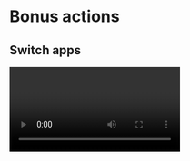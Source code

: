 # Bonus actions

## Switch apps

<Video url="https://www.youtube.com/embed/GHr0yn9V9mE" />

It's simple enough to switch between apps with a CMD/ALT+Tab, but if you're juggling email, chats, and countless browser windows, it can be more than a single keystroke to switch. 

Clicking without a companion app open will launch the most recent version of it (if you have multiple copies of Adobe apps installed). 


## New artboard

<Video url="https://www.youtube.com/embed/0Bv7QVrkVdQ" />

Artboards in Illustrator may be any size, but it's a good idea to work at the same size and aspect as your comp in AE. This button will create a new artboard (or new document if selected in Settings) matching the size of the comp to send shapes to.

### Modifier keys
Holding SHIFT when pressing the New Artboard/Comp, does the inverse –new Ai comp button (orange) becomes a new comp button (purple). 


## Push swatches

<Video url="https://www.youtube.com/embed/CeIilwzimfU" />

Color swatches live in the swatch palette. Select a set of Illustrator color swatches and click to send to AE. There are a couple different transfer options available based on context and in [Settings]().

- Transfer to the current comp as a guide layer
  - This is the default action
  - The size and orientation is selectable in Settings
- Create a new [Ray](https://aescripts.com/ray-dynamic-color/) palette
  - Enabling this preference (along with having Ray installed) will create a new Ray palette comp
- Add to and replace a Ray palette
  - If you are currently inside of a Ray palette, sending swatches will add colors to the current palette
  - Holding ALT on the keyboard will create a new layer to add colors to –nondestructively replacing the palette


## Push guides

<Video url="https://www.youtube.com/embed/b89oi6L6eBU" />

Starting in CC2019+ and Overlord 1.2, vertical and horizontal guides may be transferred as native Ae guides. [Update video](https://youtu.be/AIjyUp2LvZw?t=18).

Non-vertical/horizontal guides (weird shapes) and when transferring to CC2018 and below will be transferred as guide layers (non-rendered layers) in Ae. 


## Break symbols

Unfortunately, Ai symbols are invisible to 3rd party tools like Overlord. This means they are skipped with transferring. By clicking this button, all selected symbols on the artboard will be converted to regular shapes and will be available to transfer. 

Because this process actually modifies your Ai file, it is a separate process rather than being an automatic function of transferring.

[Break Symbols](https://youtu.be/AIjyUp2LvZw?t=35) is available in Overlord v1.2+